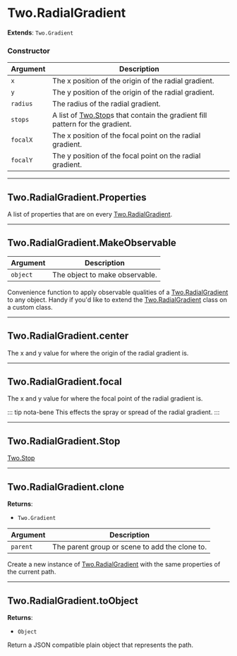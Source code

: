 # Two.RadialGradient


<div class="extends">

__Extends__: `Two.Gradient`

</div>





### Constructor


| Argument | Description |
| ---- | ----------- |
| `x` | The x position of the origin of the radial gradient. |
| `y` | The y position of the origin of the radial gradient. |
| `radius` | The radius of the radial gradient. |
| `stops` | A list of [Two.Stop](/documentation/stop)s that contain the gradient fill pattern for the gradient. |
| `focalX` | The x position of the focal point on the radial gradient. |
| `focalY` | The y position of the focal point on the radial gradient. |



---

<div class="static ">

## Two.RadialGradient.Properties








<div class="properties">

A list of properties that are on every [Two.RadialGradient](/documentation/radialgradient).

</div>











</div>



---

<div class="static ">

## Two.RadialGradient.MakeObservable










<div class="params">

| Argument | Description |
| ---- | ----------- |
| `object` | The object to make observable. |
</div>




<div class="description">

Convenience function to apply observable qualities of a [Two.RadialGradient](/documentation/radialgradient) to any object. Handy if you'd like to extend the [Two.RadialGradient](/documentation/radialgradient) class on a custom class.

</div>






</div>



---

<div class="instance ">

## Two.RadialGradient.center








<div class="properties">

The x and y value for where the origin of the radial gradient is.

</div>











</div>



---

<div class="instance ">

## Two.RadialGradient.focal








<div class="properties">

The x and y value for where the focal point of the radial gradient is.

</div>








<div class="tags">


::: tip nota-bene
This effects the spray or spread of the radial gradient.
:::


</div>




</div>



---

<div class="instance ">

## Two.RadialGradient.Stop

















<div class="see">

[Two.Stop](/documentation/stop)

</div>


</div>



---

<div class="instance ">

## Two.RadialGradient.clone




<div class="returns">

__Returns__:



+ `Two.Gradient`




</div>







<div class="params">

| Argument | Description |
| ---- | ----------- |
| `parent` | The parent group or scene to add the clone to. |
</div>




<div class="description">

Create a new instance of [Two.RadialGradient](/documentation/radialgradient) with the same properties of the current path.

</div>






</div>



---

<div class="instance ">

## Two.RadialGradient.toObject




<div class="returns">

__Returns__:



+ `Object`




</div>










<div class="description">

Return a JSON compatible plain object that represents the path.

</div>






</div>


